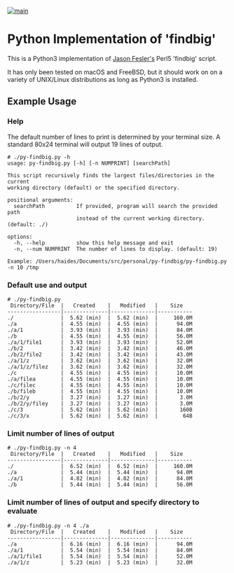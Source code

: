 [![main](https://img.shields.io/badge/main-stable-green.svg?maxAge=2592000)]('')

# Python Implementation of 'findbig'

This is a Python3 implementation of [Jason Fesler's](https://github.com/jfesler) Perl5 'findbig' script.

It has only been tested on macOS and FreeBSD, but it should work on on a variety of UNIX/Linux distributions as long as Python3 is installed.

## Example Usage

### Help
The default number of lines to print is determined by your terminal size. A standard 80x24 terminal will output 19 lines of output.

```
# ./py-findbig.py -h
usage: py-findbig.py [-h] [-n NUMPRINT] [searchPath]

This script recursively finds the largest files/directories in the current
working directory (default) or the specified directory.

positional arguments:
  searchPath          If provided, program will search the provided path
                      instead of the current working directory. (default: ./)

options:
  -h, --help          show this help message and exit
  -n, --num NUMPRINT  The number of lines to display. (default: 19)

Example: /Users/haides/Documents/src/personal/py-findbig/py-findbig.py -n 10 /tmp
```

### Default use and output
```
# ./py-findbig.py
 Directory/File  |   Created    |   Modified   |    Size
-----------------|--------------|--------------|-----------
./               |  5.62 (min)  |  5.62 (min)  |     160.0M
./a              |  4.55 (min)  |  4.55 (min)  |      94.0M
./a/1            |  3.93 (min)  |  3.93 (min)  |      84.0M
./b              |  4.55 (min)  |  4.55 (min)  |      56.0M
./a/1/file1      |  3.93 (min)  |  3.93 (min)  |      52.0M
./b/2            |  3.42 (min)  |  3.42 (min)  |      46.0M
./b/2/file2      |  3.42 (min)  |  3.42 (min)  |      43.0M
./a/1/z          |  3.62 (min)  |  3.62 (min)  |      32.0M
./a/1/z/filez    |  3.62 (min)  |  3.62 (min)  |      32.0M
./c              |  4.55 (min)  |  4.55 (min)  |      10.0M
./a/filea        |  4.55 (min)  |  4.55 (min)  |      10.0M
./c/filec        |  4.55 (min)  |  4.55 (min)  |      10.0M
./b/fileb        |  4.55 (min)  |  4.55 (min)  |      10.0M
./b/2/y          |  3.27 (min)  |  3.27 (min)  |       3.0M
./b/2/y/filey    |  3.27 (min)  |  3.27 (min)  |       3.0M
./c/3            |  5.62 (min)  |  5.62 (min)  |       160B
./c/3/x          |  5.62 (min)  |  5.62 (min)  |        64B
```

### Limit number of lines of output
```
# ./py-findbig.py -n 4
 Directory/File  |   Created    |   Modified   |    Size
-----------------|--------------|--------------|-----------
./               |  6.52 (min)  |  6.52 (min)  |     160.0M
./a              |  5.44 (min)  |  5.44 (min)  |      94.0M
./a/1            |  4.82 (min)  |  4.82 (min)  |      84.0M
./b              |  5.44 (min)  |  5.44 (min)  |      56.0M
```

### Limit number of lines of output and specify directory to evaluate
```
# ./py-findbig.py -n 4 ./a
 Directory/File  |   Created    |   Modified   |    Size
-----------------|--------------|--------------|-----------
./a              |  6.16 (min)  |  6.16 (min)  |      94.0M
./a/1            |  5.54 (min)  |  5.54 (min)  |      84.0M
./a/1/file1      |  5.54 (min)  |  5.54 (min)  |      52.0M
./a/1/z          |  5.23 (min)  |  5.23 (min)  |      32.0M
```
